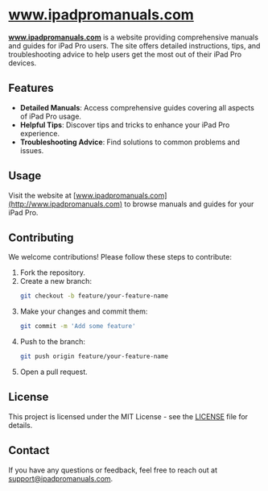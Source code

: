 # www.ipadpromanuals.com

**www.ipadpromanuals.com** is a website providing comprehensive manuals and guides for iPad Pro users. The site offers detailed instructions, tips, and troubleshooting advice to help users get the most out of their iPad Pro devices.

## Features

- **Detailed Manuals**: Access comprehensive guides covering all aspects of iPad Pro usage.
- **Helpful Tips**: Discover tips and tricks to enhance your iPad Pro experience.
- **Troubleshooting Advice**: Find solutions to common problems and issues.

## Usage

Visit the website at [www.ipadpromanuals.com](http://www.ipadpromanuals.com) to browse manuals and guides for your iPad Pro.

## Contributing

We welcome contributions! Please follow these steps to contribute:

1. Fork the repository.
2. Create a new branch:
    ```bash
    git checkout -b feature/your-feature-name
    ```
3. Make your changes and commit them:
    ```bash
    git commit -m 'Add some feature'
    ```
4. Push to the branch:
    ```bash
    git push origin feature/your-feature-name
    ```
5. Open a pull request.

## License

This project is licensed under the MIT License - see the [LICENSE](LICENSE) file for details.

## Contact

If you have any questions or feedback, feel free to reach out at support@ipadpromanuals.com.

